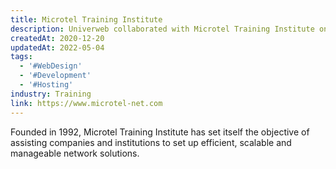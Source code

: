 ```yaml
---
title: Microtel Training Institute
description: Univerweb collaborated with Microtel Training Institute on its digital presence. We created the website and we provide hosting.
createdAt: 2020-12-20
updatedAt: 2022-05-04
tags:
  - '#WebDesign'
  - '#Development'
  - '#Hosting'
industry: Training
link: https://www.microtel-net.com
---
```


Founded in 1992, Microtel Training Institute has set itself the objective of assisting companies and institutions to set up efficient, scalable and manageable network solutions.
